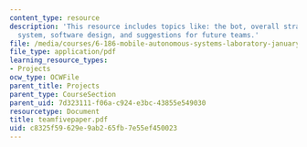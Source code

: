 ```yaml
---
content_type: resource
description: 'This resource includes topics like: the bot, overall strategy, mechanical
  system, software design, and suggestions for future teams.'
file: /media/courses/6-186-mobile-autonomous-systems-laboratory-january-iap-2005/c8325f59629e9ab265fb7e55ef450023_teamfivepaper.pdf
file_type: application/pdf
learning_resource_types:
- Projects
ocw_type: OCWFile
parent_title: Projects
parent_type: CourseSection
parent_uid: 7d323111-f06a-c924-e3bc-43855e549030
resourcetype: Document
title: teamfivepaper.pdf
uid: c8325f59-629e-9ab2-65fb-7e55ef450023
---
```

